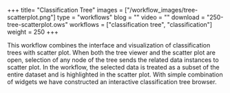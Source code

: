 +++
title= "Classification Tree"
images =  ["/workflow_images/tree-scatterplot.png"]
type = "workflows"
blog =  ""
video = ""
download = "250-tree-scatterplot.ows"
workflows = ["classification tree", "classification"]
weight = 250
+++

This workflow combines the interface and visualization of classification trees with scatter plot. When both the tree viewer and the scatter plot are open, selection of any node of the tree sends the related data instances to scatter plot. In the workflow, the selected data is treated as a subset of the entire dataset and is highlighted in the scatter plot. With simple combination of widgets we have constructed an interactive classification tree browser.
